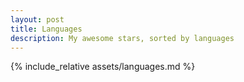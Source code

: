 ```yaml
---
layout: post
title: Languages
description: My awesome stars, sorted by languages
---
```

{% include_relative assets/languages.md %}
